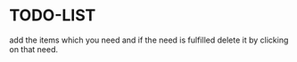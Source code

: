 # TODO-LIST
add the items which you need and if the need is fulfilled delete it by clicking on that need.
